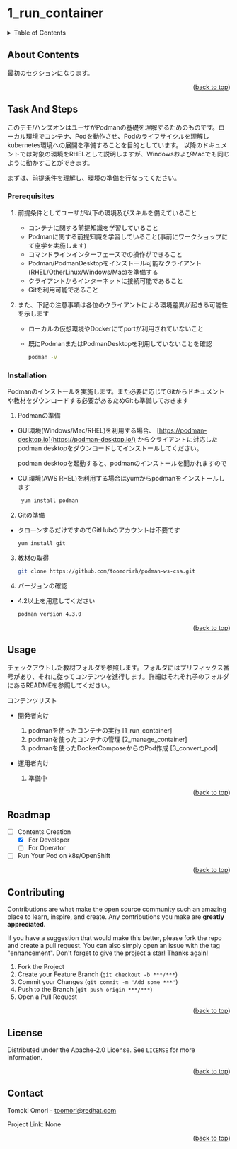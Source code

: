 # 1_run_container

<a name="readme-top"></a>

<details>
  <summary>Table of Contents</summary>
  <ol>
    <li>
      <a href="#about-contents">About Contents</a>
    </li>
    <li>
      <a href="#Task-and-steps">Task And Steps</a>
      <ul>
        <li><a href="#prerequisites">Prerequisites</a></li>
        <li><a href="#installation">Installation</a></li>
      </ul>
    </li>
    <li><a href="#usage">Usage</a></li>
    <li><a href="#roadmap">Roadmap</a></li>
    <li><a href="#contributing">Contributing</a></li>
    <li><a href="#license">License</a></li>
    <li><a href="#contact">Contact</a></li>
    <li><a href="#acknowledgments">Acknowledgments</a></li>
  </ol>
</details>



<!-- ABOUT CONTENTS -->
## About Contents

最初のセクションになります。


<p align="right">(<a href="#readme-top">back to top</a>)</p>



<!-- GETTING STARTED -->
## Task And Steps

このデモ/ハンズオンはユーザがPodmanの基礎を理解するためのものです。ローカル環境でコンテナ、Podを動作させ、Podのライフサイクルを理解しkubernetes環境への展開を準備することを目的としています。
以降のドキュメントでは対象の環境をRHELとして説明しますが、WindowsおよびMacでも同じように動かすことができます。

まずは、前提条件を理解し、環境の準備を行なってください。


### Prerequisites

1. 前提条件としてユーザが以下の環境及びスキルを備えていること
    * コンテナに関する前提知識を学習していること
    * Podmanに関する前提知識を学習していること(事前にワークショップにて座学を実施します)
    * コマンドラインインターフェースでの操作ができること
    * Podman/PodmanDesktopをインストール可能なクライアント(RHEL/OtherLinux/Windows/Mac)を準備する
    * クライアントからインターネットに接続可能であること
    * Gitを利用可能であること

2. また、下記の注意事項は各位のクライアントによる環境差異が起きる可能性を示します
    * ローカルの仮想環境やDockerにてportが利用されていないこと
    * 既にPodmanまたはPodmanDesktopを利用していないことを確認
  
      ```sh
      podman -v
      ```



### Installation

Podmanのインストールを実施します。また必要に応じてGitからドキュメントや教材をダウンロードする必要があるためGitも準備しておきます

1. Podmanの準備
  * GUI環境(Windows/Mac/RHEL)を利用する場合、 
    [https://podman-desktop.io](https://podman-desktop.io/) からクライアントに対応したpodman desktopをダウンロードしてインストールしてください。
    
    podman desktopを起動すると、podmanのインストールを聞かれますので

  * CUI環境(AWS RHEL)を利用する場合はyumからpodmanをインストールします
    ```sh
     yum install podman
    ```

2. Gitの準備
  * クローンするだけですのでGitHubのアカウントは不要です
    ```sh
    yum install git
    ```
3. 教材の取得 
    ```sh
    git clone https://github.com/toomorirh/podman-ws-csa.git
    ```
4. バージョンの確認
  * 4.2以上を用意してください
    ```sh
    podman version 4.3.0
    ```

<p align="right">(<a href="#readme-top">back to top</a>)</p>



<!-- USAGE EXAMPLES -->
## Usage

チェックアウトした教材フォルダを参照します。フォルダにはプリフィックス番号があり、それに従ってコンテンツを進行します。詳細はそれぞれ子のフォルダにあるREADMEを参照してください。

コンテンツリスト
* 開発者向け
  1. podmanを使ったコンテナの実行 [1_run_container]
  2. podmanを使ったコンテナの管理 [2_manage_container]
  3. podmanを使ったDockerComposeからのPod作成 [3_convert_pod]

* 運用者向け
  1. 準備中

<p align="right">(<a href="#readme-top">back to top</a>)</p>



<!-- ROADMAP -->
## Roadmap

- [ ] Contents Creation
    - [x] For Developer
    - [ ] For Operator
- [ ] Run Your Pod on k8s/OpenShift

<p align="right">(<a href="#readme-top">back to top</a>)</p>



<!-- CONTRIBUTING -->
## Contributing

Contributions are what make the open source community such an amazing place to learn, inspire, and create. Any contributions you make are **greatly appreciated**.

If you have a suggestion that would make this better, please fork the repo and create a pull request. You can also simply open an issue with the tag "enhancement".
Don't forget to give the project a star! Thanks again!

1. Fork the Project
2. Create your Feature Branch (`git checkout -b ***/***`)
3. Commit your Changes (`git commit -m 'Add some ***'`)
4. Push to the Branch (`git push origin ***/***`)
5. Open a Pull Request

<p align="right">(<a href="#readme-top">back to top</a>)</p>



<!-- LICENSE -->
## License

Distributed under the Apache-2.0 License. See `LICENSE` for more information.

<p align="right">(<a href="#readme-top">back to top</a>)</p>



<!-- CONTACT -->
## Contact

Tomoki Omori -  toomori@redhat.com

Project Link: None

<p align="right">(<a href="#readme-top">back to top</a>)</p>



<!-- MARKDOWN LINKS & IMAGES -->
<!-- https://www.markdownguide.org/basic-syntax/#reference-style-links -->

[podman.io]: https://img.shields.io/badge/Podman-892CA0?logo=podman&style=for-the-badge
[podman-url]: https://podman.io/
[spring.io]: https://img.shields.io/badge/SpringBoot-6DB33F?style=for-the-badge&logo=Spring&logoColor=white
[spring-url]: https://spring.io/projects/spring-boot
[wp.org]: https://img.shields.io/badge/Wordpress-21759B.svg?logo=wordpress&style=for-the-badge
[wp-url]: hhttps://ja.wordpress.org/



